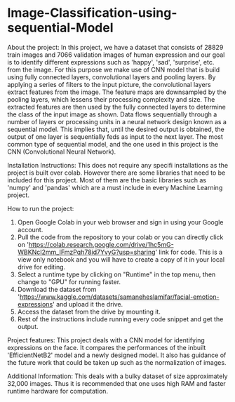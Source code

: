 # Image-Classification-using-sequential-Model

About the project: In this project, we have a dataset that consists of 28829 train images and 7066 validation images of human expression and our goal is to identify different expressions such as 'happy', 'sad', 'surprise', etc. from the image. For this purpose we make use of CNN model that is build using fully connected layers, convolutional layers and pooling layers. By applying a series of filters to the input picture, the convolutional layers extract features from the image. The feature maps are downsampled by the pooling layers, which lessens their processing complexity and size. The extracted features are then used by the fully connected layers to determine the class of the input image as shown. Data flows sequentially through a number of layers or processing units in a neural network design known as a sequential model. This implies that, until the desired output is obtained, the output of one layer is sequentially feds as input to the next layer. The most common type of sequential model, and the one used in this project is the CNN (Convolutional Neural Network). 

Installation Instructions: This does not require any specifi installations as the project is built over colab. However there are some libraries that need to be included for this project. Most of them are the basic libraries such as 'numpy' and 'pandas' which are a must include in every Machine Learning project.

How to run the project:
1. Open Google Colab in your web browser and sign in using your Google account.
2. Pull the code from the repository to your colab or you can directly click on 'https://colab.research.google.com/drive/1hc5mG-WBKNcI2mm_IFmzPqh78id7YvyG?usp=sharing' link for code. This is a view only notebook and you will have to create a copy of it in your local drive for editing.
3. Select a runtime type by clicking on "Runtime" in the top menu, then change to "GPU" for running faster.
4. Download the dataset from 'https://www.kaggle.com/datasets/samaneheslamifar/facial-emotion-expressions' and upload it the drive.
5. Access the dataset from the drive by mounting it.
6. Rest of the instructions include running every code snippet and get the output.

Project features: This project deals with a CNN model for identifying expressions on the face. It compares the performances of the inbuilt 'EfficientNetB2' model and a newly designed model. It also has guidance of the future work that could be taken up such as the normalization of images.

Additional Information: This deals with a bulky dataset of size approximately 32,000 images. Thus it is recommended that one uses high RAM and faster runtime hardware for computation. 
